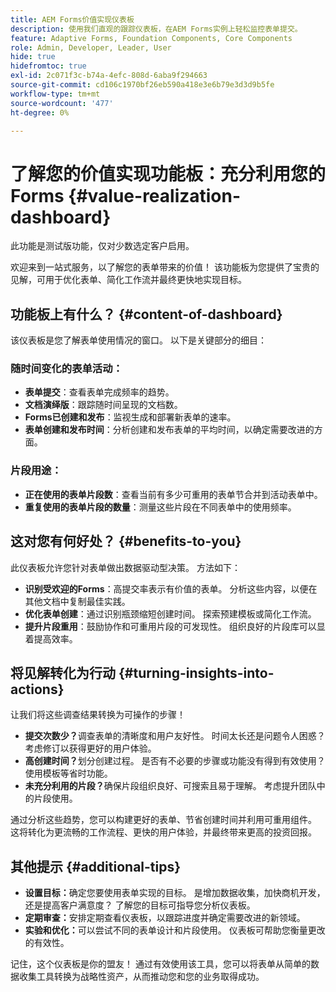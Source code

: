 ```yaml
---
title: AEM Forms价值实现仪表板
description: 使用我们直观的跟踪仪表板，在AEM Forms实例上轻松监控表单提交。
feature: Adaptive Forms, Foundation Components, Core Components
role: Admin, Developer, Leader, User
hide: true
hidefromtoc: true
exl-id: 2c071f3c-b74a-4efc-808d-6aba9f294663
source-git-commit: cd106c1970bf26eb590a418e3e6b79e3d3d9b5fe
workflow-type: tm+mt
source-wordcount: '477'
ht-degree: 0%

---
```


# 了解您的价值实现功能板：充分利用您的Forms {#value-realization-dashboard}

<span class="preview">此功能是测试版功能，仅对少数选定客户启用。</span>

欢迎来到一站式服务，以了解您的表单带来的价值！ 该功能板为您提供了宝贵的见解，可用于优化表单、简化工作流并最终更快地实现目标。

## 功能板上有什么？ {#content-of-dashboard}

该仪表板是您了解表单使用情况的窗口。 以下是关键部分的细目：

### 随时间变化的表单活动：

* **表单提交**：查看表单完成频率的趋势。
* **文档演绎版**：跟踪随时间呈现的文档数。
* **Forms已创建和发布**：监视生成和部署新表单的速率。
* **表单创建和发布时间**：分析创建和发布表单的平均时间，以确定需要改进的方面。

### 片段用途：

* **正在使用的表单片段数**：查看当前有多少可重用的表单节合并到活动表单中。
* **重复使用的表单片段的数量**：测量这些片段在不同表单中的使用频率。


## 这对您有何好处？ {#benefits-to-you}

此仪表板允许您针对表单做出数据驱动型决策。 方法如下：

* **识别受欢迎的Forms**：高提交率表示有价值的表单。 分析这些内容，以便在其他文档中复制最佳实践。
* **优化表单创建**：通过识别瓶颈缩短创建时间。 探索预建模板或简化工作流。
* **提升片段重用**：鼓励协作和可重用片段的可发现性。 组织良好的片段库可以显着提高效率。


## 将见解转化为行动 {#turning-insights-into-actions}

让我们将这些调查结果转换为可操作的步骤！

* **提交次数少？**&#x200B;调查表单的清晰度和用户友好性。 时间太长还是问题令人困惑？ 考虑修订以获得更好的用户体验。
* **高创建时间？**&#x200B;划分创建过程。 是否有不必要的步骤或功能没有得到有效使用？ 使用模板等省时功能。
* **未充分利用的片段？**&#x200B;确保片段组织良好、可搜索且易于理解。 考虑提升团队中的片段使用。

通过分析这些趋势，您可以构建更好的表单、节省创建时间并利用可重用组件。 这将转化为更流畅的工作流程、更快的用户体验，并最终带来更高的投资回报。

## 其他提示 {#additional-tips}

* **设置目标：**&#x200B;确定您要使用表单实现的目标。 是增加数据收集，加快商机开发，还是提高客户满意度？ 了解您的目标可指导您分析仪表板。
* **定期审查：**&#x200B;安排定期查看仪表板，以跟踪进度并确定需要改进的新领域。
* **实验和优化：**&#x200B;可以尝试不同的表单设计和片段使用。 仪表板可帮助您衡量更改的有效性。

记住，这个仪表板是你的盟友！ 通过有效使用该工具，您可以将表单从简单的数据收集工具转换为战略性资产，从而推动您和您的业务取得成功。
